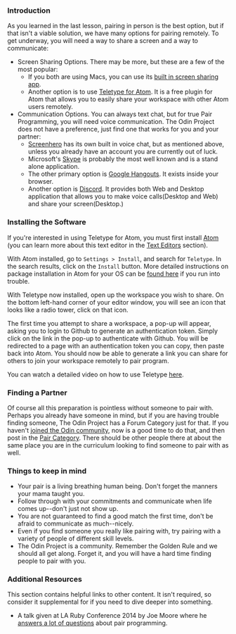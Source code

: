 ### Introduction

As you learned in the last lesson, pairing in person is the best option, but if that isn't a viable solution, we have many options for pairing remotely. To get underway, you will need a way to share a screen and a way to communicate:

* Screen Sharing Options. There may be more, but these are a few of the most popular:
  * If you both are using Macs, you can use its [built in screen sharing app](https://support.apple.com/kb/PH18686).
  * Another option is to use [Teletype for Atom](https://teletype.atom.io/). It is a free plugin for Atom that allows you to easily share your workspace with other Atom users remotely.
* Communication Options. You can always text chat, but for true Pair Programming, you will need voice communication. The Odin Project does not have a preference, just find one that works for you and your partner:
  * [Screenhero](https://screenhero.com/) has its own built in voice chat, but as mentioned above, unless you already have an account you are currently out of luck.
  * Microsoft's [Skype](https://www.skype.com/) is probably the most well known and is a stand alone application.
  * The other primary option is [Google Hangouts](https://hangouts.google.com/). It exists inside your browser.
  * Another option is [Discord](https://discordapp.com). It provides both Web and Desktop application that allows you to make voice calls(Desktop and Web) and share your screen(Desktop.)


### Installing the Software

  If you're interested in using Teletype for Atom, you must first install [Atom](https://atom.io) (you can learn more about this text editor in the [Text Editors](https://www.theodinproject.com/courses/web-development-101/lessons/text-editors) section).

  With Atom installed, go to `Settings > Install`, and search for `Teletype`. In the search results, click on the `Install` button. More detailed instructions on package installation in Atom for your OS can be [found here](https://flight-manual.atom.io/using-atom/sections/atom-packages/) if you run into trouble.

  With Teletype now installed, open up the workspace you wish to share. On the bottom left-hand corner of your editor window, you will see an icon that looks like a radio tower, click on that icon. 
  
  The first time you attempt to share a workspace, a pop-up will appear, asking you to login to Github to generate an authentication token. Simply click on the link in the pop-up to authenticate with Github. You will be redirected to a page with an authentication token you can copy, then paste back into Atom. You should now be able to generate a link you can share for others to join your workspace remotely to pair program.

  You can watch a detailed video on how to use Teletype [here](https://teletype.atom.io/).

### Finding a Partner

Of course all this preparation is pointless without someone to pair with. Perhaps you already have someone in mind, but if you are having trouble finding someone, The Odin Project has a Forum Category just for that. If you haven't [joined the Odin community](http://www.theodinproject.com/courses/web-development-101/lessons/join-the-odin-community), now is a good time to do that, and then post in the [Pair Category](https://forum.theodinproject.com/c/pairs). There should be other people there at about the same place you are in the curriculum looking to find someone to pair with as well.

### Things to keep in mind
* Your pair is a living breathing human being. Don't forget the manners your mama taught you.
* Follow through with your commitments and communicate when life comes up--don't just not show up.
* You are not guaranteed to find a good match the first time, don't be afraid to communicate as much--nicely.
* Even if you find someone you really like pairing with, try pairing with a variety of people of different skill levels.
* The Odin Project is a community. Remember the Golden Rule and we should all get along. Forget it, and you will have a hard time finding people to pair with you.


### Additional Resources
This section contains helpful links to other content. It isn't required, so consider it supplemental for if you need to dive deeper into something.

* A talk given at LA Ruby Conference 2014 by Joe Moore where he [answers a lot of questions](https://www.youtube.com/watch?v=rIcUXcyC6BA) about pair programming.
